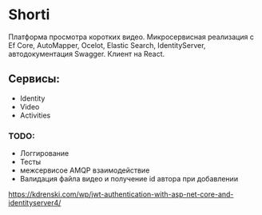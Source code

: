 # Shorti
Платформа просмотра коротких видео. Микросервисная реализация с Ef Core, AutoMapper, Ocelot, Elastic Search, IdentityServer, автодокументация Swagger. Клиент на React.

## Сервисы:
* Identity
* Video
* Activities

### TODO:
* Логгирование
* Тесты
* межсервисое AMQP взаимодействие
* Валидация файла видео и получение id автора при добавлении

https://kdrenski.com/wp/jwt-authentication-with-asp-net-core-and-identityserver4/
